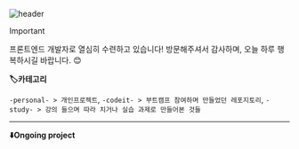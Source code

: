 ![header](https://capsule-render.vercel.app/api?type=venom&color=gradient&height=200&section=header&text=Thanks%20for%20visiting!&fontColor=auto&fontSize=64)

> [!Important]
> 프론트엔드 개발자로 열심히 수련하고 있습니다! 방문해주셔서 감사하며, 오늘 하루 행복하시길 바랍니다. 😊


**🏷️카테고리**

`-personal- > 개인프로젝트`, `-codeit- > 부트캠프 참여하며 만들었던 레포지토리`, `-study- > 강의 들으며 따라 치거나 실습 과제로 만들어본 것들`

---

**⬇️Ongoing project**
